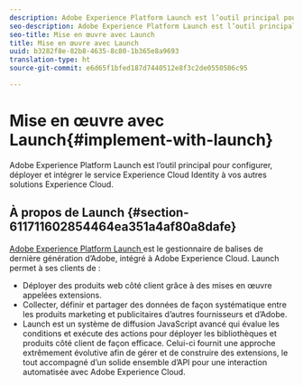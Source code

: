 ```yaml
---
description: Adobe Experience Platform Launch est l’outil principal pour configurer, déployer et intégrer le service Experience Cloud Identity à vos autres solutions Experience Cloud.
seo-description: Adobe Experience Platform Launch est l’outil principal pour configurer, déployer et intégrer le service Experience Cloud Identity à vos autres solutions Experience Cloud.
seo-title: Mise en œuvre avec Launch
title: Mise en œuvre avec Launch
uuid: b3282f8e-82b8-4635-8c80-1b365e8a9693
translation-type: ht
source-git-commit: e6d65f1bfed187d7440512e8f3c2de0550506c95

---
```



# Mise en œuvre avec Launch{#implement-with-launch}

Adobe Experience Platform Launch est l’outil principal pour configurer, déployer et intégrer le service Experience Cloud Identity à vos autres solutions Experience Cloud.

## À propos de Launch {#section-611711602854464ea351a4af80a8dafe}

[Adobe Experience Platform Launch ](https://docs.adobelaunch.com/) est le gestionnaire de balises de dernière génération d’Adobe, intégré à Adobe Experience Cloud. Launch permet à ses clients de :

* Déployer des produits web côté client grâce à des mises en œuvre appelées extensions.
* Collecter, définir et partager des données de façon systématique entre les produits marketing et publicitaires d’autres fournisseurs et d’Adobe.
* Launch est un système de diffusion JavaScript avancé qui évalue les conditions et exécute des actions pour déployer les bibliothèques et produits côté client de façon efficace. Celui-ci fournit une approche extrêmement évolutive afin de gérer et de construire des extensions, le tout accompagné d’un solide ensemble d’API pour une interaction automatisée avec Adobe Experience Cloud.

